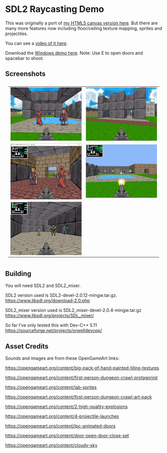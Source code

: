 # SDL2 Raycasting Demo

This was originally a port of [my HTML5 canvas version here](https://github.com/andrew-lim/html5-raycast).
But there are many more features now including floor/ceiling texture mapping, sprites and projectiles.

You can see a [video of it here](https://www.youtube.com/watch?v=QlM9mbUYROM).

Download the [Windows demo here](https://github.com/andrew-lim/sdl2-raycast/releases/).
Note: Use E to open doors and spacebar to shoot.

## Screenshots
<table style="padding:10px">
  <tr>
  	<td width="50%"><img src="res/screenshot4_800x600.jpg"/></td>
  	<td width="50%"><img src="res/screenshot5_800x600.jpg"/></td>
  </tr>
  <tr>
  	<td width="50%"><img src="res/screenshot1_800x600.jpg"/></td>
  	<td width="50%"><img src="res/screenshot2_800x600.jpg"/></td>
  </tr>
  <tr>
  	<td width="50%"><img src="res/screenshot3_800x600.jpg"/></td>
  	<td width="50%"></td>
  </tr>
</table>

## Building
You will need SDL2 and SDL2_mixer.

SDL2 version used is SDL2-devel-2.0.12-mingw.tar.gz.
https://www.libsdl.org/download-2.0.php

SDL2_mixer version used is SDL2_mixer-devel-2.0.4-mingw.tar.gz
https://www.libsdl.org/projects/SDL_mixer/

So far I've only tested this with Dev-C++ 5.11
https://sourceforge.net/projects/orwelldevcpp/

## Asset Credits

Sounds and images are from these OpenGameArt links:

https://opengameart.org/content/big-pack-of-hand-painted-tiling-textures

https://opengameart.org/content/first-person-dungeon-crawl-protagonist

https://opengameart.org/content/lab-sprites

https://opengameart.org/content/first-person-dungeon-crawl-art-pack

https://opengameart.org/content/2-high-quality-explosions

https://opengameart.org/content/4-projectile-launches

https://opengameart.org/content/lpc-animated-doors

https://opengameart.org/content/door-open-door-close-set

https://opengameart.org/content/cloudy-sky
